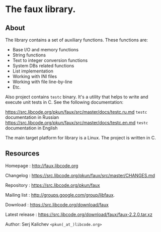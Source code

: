 # The faux library.

## About

The library contains a set of auxiliary functions. These functions are:

* Base I/O and memory functions
* String functions
* Text to integer conversion functions
* System DBs related functions
* List implementation
* Working with INI files
* Working with file line-by-line
* Etc.

Also project contains `testc` binary. It's a utility that helps to write and
execute unit tests in C. See the following documentation:

https://src.libcode.org/pkun/faux/src/master/docs/testc.ru.md `testc` documentation in Russian
https://src.libcode.org/pkun/faux/src/master/docs/testc.en.md `testc` documentation in English

The main target platform for library is a Linux. The project is written in C.


## Resources

Homepage : http://faux.libcode.org

Changelog : https://src.libcode.org/pkun/faux/src/master/CHANGES.md

Repository : https://src.libcode.org/pkun/faux

Mailing list : http://groups.google.com/group/libfaux.

Download : https://src.libcode.org/download/faux

Latest release : https://src.libcode.org/download/faux/faux-2.2.0.tar.xz

Author: Serj Kalichev `<pkun(_at_)libcode.org>`
